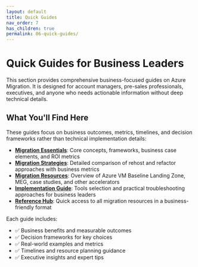 ```yaml
---
layout: default
title: Quick Guides
nav_order: 7
has_children: true
permalink: 06-quick-guides/
---
```


# Quick Guides for Business Leaders

This section provides comprehensive business-focused guides on Azure Migration. It is designed for account managers, pre-sales professionals, executives, and anyone who needs actionable information without deep technical details.

## What You'll Find Here

These guides focus on business outcomes, metrics, timelines, and decision frameworks rather than technical implementation details:

- **[Migration Essentials](migration-essentials.md)**: Core concepts, frameworks, business case elements, and ROI metrics
- **[Migration Strategies](migration-strategies.md)**: Detailed comparison of rehost and refactor approaches with business metrics
- **[Migration Resources](migration-resources.md)**: Overview of Azure VM Baseline Landing Zone, MEG, case studies, and other accelerators
- **[Implementation Guide](implementation-guide.md)**: Tools selection and practical troubleshooting approaches for business leaders
- **[Reference Hub](reference-hub.md)**: Quick access to all migration resources in a business-friendly format

Each guide includes:
- ✅ Business benefits and measurable outcomes
- ✅ Decision frameworks for key choices
- ✅ Real-world examples and metrics
- ✅ Timelines and resource planning guidance
- ✅ Executive insights and expert tips

